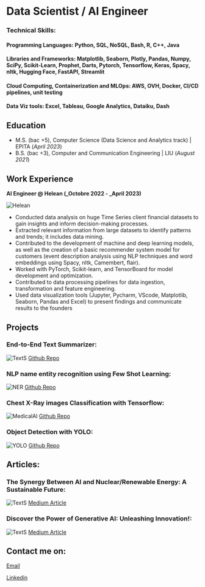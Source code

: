 # Data Scientist / AI Engineer

### Technical Skills: 
#### Programming Languages: Python, SQL, NoSQL, Bash, R, C++, Java
#### Libraries and Frameworks: Matplotlib, Seaborn, Plotly, Pandas, Numpy, SciPy, Scikit-Learn, Prophet, Darts, Pytorch, Tensorflow, Keras, Spacy, nltk, Hugging Face, FastAPI, Streamlit
#### Cloud Computing, Containerization and MLOps: AWS, OVH, Docker, CI/CD pipelines, unit testing
#### Data Viz tools: Excel, Tableau, Google Analytics, Dataiku, Dash

## Education
- M.S. (bac +5), Computer Science (Data Science and Analytics track)	| EPITA (_April 2023_)	 			        		
- B.S. (bac +3), Computer and Communication Engineering | LIU (_August 2021_)

## Work Experience
**AI Engineer @ Helean (_Octobre 2022 - _April 2023)**

![Helean](https://lh3.googleusercontent.com/p/AF1QipO0JXG196SRcjQs3qpxyAewKMm_I4PVFRaRHeve=s680-w680-h510)
- Conducted data analysis on huge Time Series client financial datasets to gain insights and inform decision-making processes.
- Extracted relevant information from large datasets to identify patterns and trends; it includes data mining.
- Contributed to the development of machine and deep learning models, as well as the creation of a basic recommender system model for customers (event description analysis using NLP techniques and word embeddings using Spacy, nltk, Camembert, flair).
- Worked with PyTorch, Scikit-learn, and TensorBoard for model development and optimization.
- Contributed to data processing pipelines for data ingestion, transformation and feature engineering.
- Used data visualization tools (Jupyter, Pycharm, VScode, Matplotlib, Seaborn, Pandas and Excel) to present findings and communicate results to the founders

## Projects
### End-to-End Text Summarizer: 
![TextS](https://i0.wp.com/turbolab.in/wp-content/uploads/2021/09/Text-Summarization-NLP.jpg?resize=1000%2C579&ssl=1)
[Github Repo](https://github.com/M0E313/Text_Summarizer_Project)
### NLP name entity recognition using Few Shot Learning:
![NER](https://editor.analyticsvidhya.com/uploads/19617Intro%20image.jpg)
[Github Repo](https://github.com/M0E313/name-entity-rec-FSL)
### Chest X-Ray images Classification with Tensorflow:
![MedicalAI](https://www.emjreviews.com/wp-content/uploads/2023/03/Whats-New-Pic-1-6.jpg)
[Github Repo](https://github.com/M0E313/Medical_Vision/blob/main/Building_a_Medical_Image_AI_Model.ipynb)
### Object Detection with YOLO: 
![YOLO](https://uploads-ssl.webflow.com/614c82ed388d53640613982e/635bcc3d96817801e88530b2_634fd7b0644ce22bda756073_6320785e42cb953bb635aeec_evolution-of-YOLO.png)
[Github Repo](https://github.com/M0E313/computer_vision/blob/master/computer_vision_0.ipynb)


## Articles:
### The Synergy Between AI and Nuclear/Renewable Energy: A Sustainable Future:
![TextS](https://miro.medium.com/v2/resize:fit:1400/0*z4dm5SAmFEovHt4G)
[Medium Article](https://medium.com/@mohamad.serhan.dsa/the-synergy-between-ai-and-nuclear-renewable-energy-a-sustainable-future-8503d5bb3c4d)
### Discover the Power of Generative AI: Unleashing Innovation!:
![TextS](https://miro.medium.com/v2/resize:fit:1400/format:webp/1*P4RYFl7Efa3v_lEe67xHkg.png)
[Medium Article](https://medium.com/@mohamad.serhan.dsa/discover-the-power-of-generative-ai-unleashing-innovation-dc4b6eaeffee)

## Contact me on:
[Email](mailto:mohamad.serhan.dsa@gmail.com)

[Linkedin](https://www.linkedin.com/in/serhan-mohamad/)
